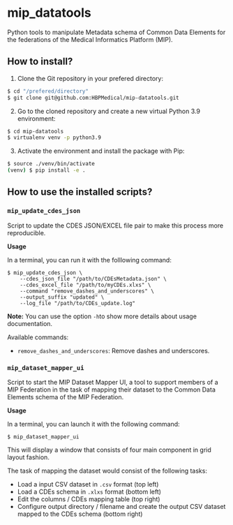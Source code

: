 # mip_datatools

Python tools to manipulate Metadata schema of Common Data Elements for the federations of the Medical Informatics Platform (MIP). 

## How to install?

1. Clone the Git repository in your prefered directory:

```bash
$ cd "/prefered/directory"
$ git clone git@github.com:HBPMedical/mip-datatools.git
```

2. Go to the cloned repository and create a new virtual Python 3.9 environment:

```bash
$ cd mip-datatools
$ virtualenv venv -p python3.9
```

3. Activate the environment and install the package with Pip:

```bash
$ source ./venv/bin/activate
(venv) $ pip install -e .
```

## How to use the installed scripts?

### `mip_update_cdes_json`

Script to update the CDES JSON/EXCEL file pair to make this process more reproducible. 

**Usage**

In a terminal, you can run it with the folllowing command:
```
$ mip_update_cdes_json \
    --cdes_json_file "/path/to/CDEsMetadata.json" \
    --cdes_excel_file "/path/to/myCDEs.xlxs" \
    --command "remove_dashes_and_underscores" \
    --output_suffix "updated" \
    --log_file "/path/to/CDEs_update.log" 
```
**Note:** You can use the option `-h`to show more details about usage documentation.

Available commands:

- `remove_dashes_and_underscores`: Remove dashes and underscores.

### `mip_dataset_mapper_ui `

Script to start the MIP Dataset Mapper UI, a tool to support members of a MIP Federation in the task of mapping their dataset to the Common Data Elements schema of the MIP Federation.

**Usage**

In a terminal, you can launch it with the following command:
```
$ mip_dataset_mapper_ui 
```

This will display a window that consists of four main component in grid layout fashion.

The task of mapping the dataset would consist of the following tasks:

- Load a input CSV dataset in `.csv` format (top left)
- Load a CDEs schema in `.xlxs` format (bottom left)
- Edit the columns / CDEs mapping table (top right)
- Configure output directory / filename and create the output CSV dataset mapped to the CDEs schema (bottom right)
